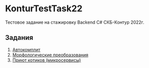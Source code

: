 # KonturTestTask22
Тестовое задание на стажировку Backend C# CКБ-Контур 2022г.

## Задания
1. <a href = "./src/AutoComplete/README.md">Автокомплит</a>
2. <a href = "./src/Morphology/README.md">Морфологические преобразования</a>
3. <a href = "./src/Microservices/README.md">Приют котиков (микросервисы)</a>
